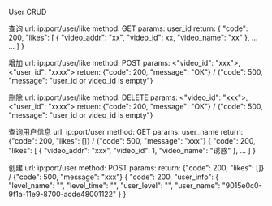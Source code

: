 User CRUD

查询
url: ip:port/user/like
method: GET
params: user_id
return: 
    {
        "code": 200,
        "likes": [
            {
                "video_addr": "xx",
                "video_id": xx,
                "video_name": "xx"
            },
            ... ...
        ]
    }

增加
url: ip:port/user/like
method: POST
params: <"video_id": "xxx">, <"user_id": "xxxx">
retuen: {"code": 200, "message": "OK"} / {"code": 500, "message": "user_id or video_id is empty"}


删除
url: ip:port/user/like
method: DELETE
params: <"video_id": "xxx">, <"user_id": "xxxx">
retuen: {"code": 200, "message": "OK"} / {"code": 500, "message": "user_id or video_id is empty"}

查询用户信息
url: ip:port/user
method: GET
params: user_name
return: {"code": 200, "likes": []} / {"code": 500, "message": "xxx"}
{
    "code": 200,
    "likes": [
        {
            "video_addr": "xxx",
            "video_id": 1,
            "video_name": "诱惑"
        },
        ...
    ]
}

创建
url: ip:port/user
method: POST
params: 
return: {"code": 200, "likes": []} / {"code": 500, "message": "xxx"}
{
    "code": 200,
    "user_info": {
        "level_name": "",
        "level_time": "",
        "user_level": "",
        "user_name": "9015e0c0-9f1a-11e9-8700-acde48001122"
    }
}